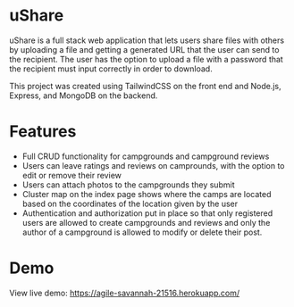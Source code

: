 # uShare

uShare is a full stack web application that lets users share files with others by uploading a file and getting a generated URL that the user can send to the recipient. The user has the option to upload a file with a password that the recipient must input correctly in order to download. 

This project was created using TailwindCSS on the front end and Node.js, Express, and MongoDB on the backend.

# Features

- Full CRUD functionality for campgrounds and campground reviews
- Users can leave ratings and reviews on camprounds, with the option to edit or remove their review
- Users can attach photos to the campgrounds they submit
- Cluster map on the index page shows where the camps are located based on the coordinates of the location given by the user
- Authentication and authorization put in place so that only registered users are allowed to create campgrounds and reviews and only the author of a campground is allowed to modify or delete their post.

# Demo

View live demo: https://agile-savannah-21516.herokuapp.com/
